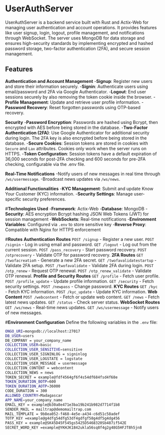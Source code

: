 # **UserAuthServer**

UserAuthServer is a backend service built with Rust and Actix-Web for managing user authentication and account operations. It provides features like user signup, login, logout, profile management, and notifications through WebSocket. The server uses MongoDB for data storage and ensures high-security standards by implementing encrypted and hashed password storage, two-factor authentication (2FA), and secure session management.

## Features

**Authentication and Account Management**
-**Signup**: Register new users and store their information securely.
-**Signin**: Authenticate users using email/password and 2FA via Google Authenticator.
-**Logout**: End user sessions securely by also removing the token cookie inside the browser.
-**Profile Management**: Update and retrieve user profile information.
-**Password Recovery**: Reset forgotten passwords using OTP-based recovery.

**Security**
-**Password Encryption**: Passwords are hashed using Bcrypt, then encrypted with AES before being stored in the database.
-**Two-Factor Authentication (2FA)**: Use Google Authenticator for additional security during login. The 2FA key is also encrypted before being stored in the database.
-**Secure Cookies**: Session tokens are stored in cookies with `Secure` and `Lax` attributes. Cookies only work when the server runs on HTTPS.
-**Token Configuration**: Session tokens have a default expiration of 36,000 seconds for post-2FA checking and 600 seconds for pre-2FA checking, configurable via the .env file.

**Real-Time Notifications**
-Notify users of new messages in real time through `/ws/usermessage`.
-Broadcast news updates via `/ws/news`.

**Additional Functionalities**
-**KYC Management**: Submit and update Know Your Customer (KYC) information.
-**Security Settings**: Manage user-specific security preferences.

#**Technologies Used**
-**Framework**: Actix-Web
-**Database**: MongoDB
-**Security**:
AES encryption
Bcrypt hashing
JSON Web Tokens (JWT) for session management
-**WebSockets**: Real-time notifications
-**Environment Variables**: Configured via `.env` to store sensitive key
-**Reverse Proxy**: Compatible with Nginx for HTTPS enforcement

#**Routes**
**Authentication Routes**
`POST /signup` - Register a new user.
`POST /signin` - Log in using email and password.
`GET /logout` - Log out from the current session.
`POST /pass_recovery` - Start password recovery.
`POST /otprecovery` - Validate OTP for password recovery.
**2FA Routes**
`GET /twofacreatio`n - Generate a new 2FA secret.
`GET /twofavalidatestartup` - Validate 2FA setup.
`POST /twofavalidate` - Validate 2FA during login.
`POST /otp_renew` - Request OTP renewal.
`POST /otp_renew_validate` - Validate OTP renewal.
**Profile and Security Routes**
`GET /profile` - Fetch user profile.
`POST /profile_update` - Update profile information.
`GET /security` - Fetch security settings.
`POST /newpass` - Change password.
**KYC Routes**
`GET /kyc` - Fetch KYC information.
`POST /kyc_update` - Update KYC information.
**Web Content**
`POST /webcontent` - Fetch or update web content.
`GET /news` - Fetch latest news updates.
`GET /status` - Check server status.
**WebSocket Routes**
`GET /ws/news` - Real-time news updates.
`GET /ws/usermessage` - Notify users of new messages.

#**Environment Configuration**
Define the following variables in the `.env` file:

```bash
ONGO_URI=mongodb://localhost:27017
DB_USER=users
DB_COMPANY = your_company_name
COLLECTION_USER=basic
COLLECTION_USER_SENSITIVE=sensitive
COLLECTION_USER_SIGNINLOG = signinlog
COLLECTION_USER_LOGSTATE = logstate
COLLECTION_USER_MESSAGE = usermessage
COLLECTION_CONTENT = webcontent
COLLECTION_NEWS = news
TOKEN_SECRET = example@fdf4564gf6f4s54df684fsd4f68e
TOKEN_DURATION_BOTP=600
TOKEN_DURATION_AOTP=36000
CODE_DURATION = 300
ALLOWED_COUNTRY=Madagascar
APP_NAME=your_company_name
EMAIL_KEY = example@b30a8e471e3ba19b241b982d7714f1b8
SENDER_MAIL = mailtrap@demomailtrap.com
MAIL_TEMPLATE = 9b8ea052-f468-4e5e-a434-c6d51c58adef
TOTP_KEY =example@g4dfg54dfg53df4gdfgf58g4df5g4dg456
PASS_KEY = example@SK45D45F545gs5425D5468320Sb487if542E
SECRET_WORD_KEY =example@YKHJK1842ukla56sq8f4g2g48G5HFJT8h5jn8
```

